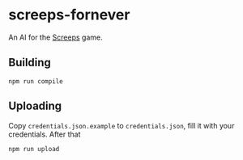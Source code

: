 screeps-fornever
================
An AI for the [Screeps][screeps] game.

Building
--------

    npm run compile

Uploading
---------
Copy `credentials.json.example` to `credentials.json`, fill it with your
credentials. After that

    npm run upload

[screeps]: https://screeps.com
